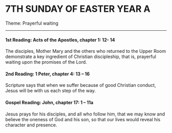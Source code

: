 # 7TH SUNDAY OF EASTER YEAR A
Theme: Prayerful waiting

---

#### 1st Reading: Acts of the Apostles, chapter 1: 12- 14

The disciples, Mother Mary and the others who returned to the Upper Room demonstrate a key ingredient of Christian discipleship, that is, prayerful waiting upon the promises of the Lord.

#### 2nd Reading: 1 Peter, chapter 4: 13 – 16

Scripture says that when we suffer because of good Christian conduct, Jesus will be with us each step of the way.

#### Gospel Reading: John, chapter 17: 1 – 11a

Jesus prays for his disciples, and all who follow him, that we may know and believe the oneness of God and his son, so that our lives would reveal his character and presence.